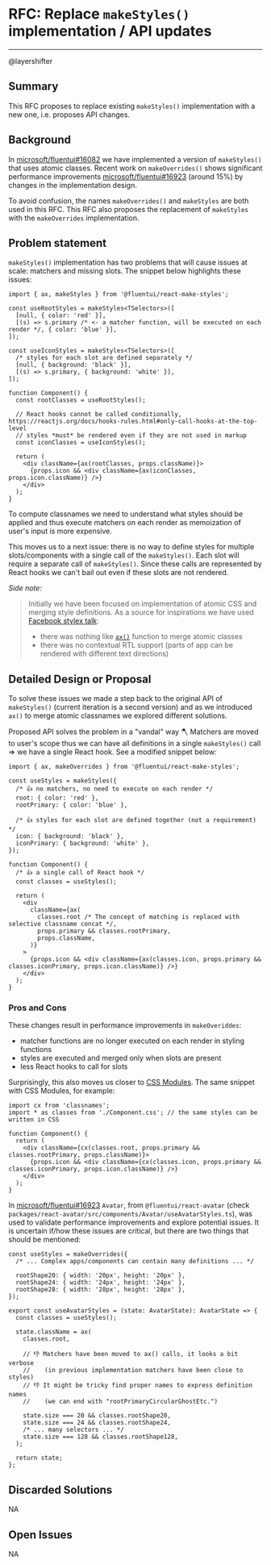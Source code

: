 # RFC: Replace `makeStyles()` implementation / API updates

<!--
An RFC can be anything. A question, a suggestion, a plan. The purpose of this template is to give some structure to help folks write successful RFCs. However, don't feel constrained by this template; use your best judgement.

Tips for writing a successful RFC:

- Simple plain words that make your point, fancy words obfuscate
- Try to stay concise, but don't gloss over important details
- Try to write a neutral problem statement, not one that motivates your desired solution
- Remember, "Writing is thinking". It's natural to realize new ideas while writing your proposal
-->

---

@layershifter

## Summary

This RFC proposes to replace existing `makeStyles()` implementation with a new one, i.e. proposes API changes.

## Background

In [microsoft/fluentui#16082](https://github.com/microsoft/fluentui/pull/16082) we have implemented a version of `makeStyles()` that uses atomic classes. Recent work on `makeOverrides()` shows significant performance improvements [microsoft/fluentui#16923](https://github.com/microsoft/fluentui/pull/16923) (around 15%) by changes in the implementation design.

To avoid confusion, the names `makeOverrides()` and `makeStyles` are both used in this RFC. This RFC also proposes the replacement of `makeStyles` with the `makeOverrides` implementation.

## Problem statement

`makeStyles()` implementation has two problems that will cause issues at scale: matchers and missing slots. The snippet below highlights these issues:

```tsx
import { ax, makeStyles } from '@fluentui/react-make-styles';

const useRootStyles = makeStyles<TSelectors>([
  [null, { color: 'red' }],
  [(s) => s.primary /* <- a matcher function, will be executed on each render */, { color: 'blue' }],
]);

const useIconStyles = makeStyles<TSelectors>([
  /* styles for each slot are defined separately */
  [null, { background: 'black' }],
  [(s) => s.primary, { background: 'white' }],
]);

function Component() {
  const rootClasses = useRootStyles();

  // React hooks cannot be called conditionally, https://reactjs.org/docs/hooks-rules.html#only-call-hooks-at-the-top-level
  // styles *must* be rendered even if they are not used in markup
  const iconClasses = useIconStyles();

  return (
    <div className={ax(rootClasses, props.className)}>
      {props.icon && <div className={ax(iconClasses, props.icon.className)} />}
    </div>
  );
}
```

To compute classnames we need to understand what styles should be applied and thus execute matchers on each render as memoization of user's input is more expensive.

This moves us to a next issue: there is no way to define styles for multiple slots/components with a single call of the `makeStyles()`. Each slot will require a separate call of `makeStyles()`. Since these calls are represented by React hooks we can't bail out even if these slots are not rendered.

_Side note:_

> Initially we have been focused on implementation of atomic CSS and merging style definitions. As a source for inspirations we have used [Facebook stylex talk](https://www.youtube.com/watch?v=9JZHodNR184):
>
> - there was nothing like [`ax()`](https://github.com/microsoft/fluentui/pull/16411) function to merge atomic classes
> - there was no contextual RTL support (parts of app can be rendered with different text directions)

## Detailed Design or Proposal

To solve these issues we made a step back to the original API of `makeStyles()` (current iteration is a second version) and as we introduced `ax()` to merge atomic classnames we explored different solutions.

Proposed API solves the problem in a "vandal" way 🪓 Matchers are moved to user's scope thus we can have all definitions in a single `makeStyles()` call => we have a single React hook. See a modified snippet below:

```tsx
import { ax, makeOverrides } from '@fluentui/react-make-styles';

const useStyles = makeStyles({
  /* 👍 no matchers, no need to execute on each render */
  root: { color: 'red' },
  rootPrimary: { color: 'blue' },

  /* 👍 styles for each slot are defined together (not a requirement) */
  icon: { background: 'black' },
  iconPrimary: { background: 'white' },
});

function Component() {
  /* 👍 a single call of React hook */
  const classes = useStyles();

  return (
    <div
      className={ax(
        classes.root /* The concept of matching is replaced with selective classname concat */,
        props.primary && classes.rootPrimary,
        props.className,
      )}
    >
      {props.icon && <div className={ax(classes.icon, props.primary && classes.iconPrimary, props.icon.className)} />}
    </div>
  );
}
```

### Pros and Cons

These changes result in performance improvements in `makeOveriddes`:

- matcher functions are no longer executed on each render in styling functions
- styles are executed and merged only when slots are present
- less React hooks to call for slots

Surprisingly, this also moves us closer to [CSS Modules](https://github.com/css-modules/css-modules). The same snippet with CSS Modules, for example:

```tsx
import cx from 'classnames';
import * as classes from './Component.css'; // the same styles can be written in CSS

function Component() {
  return (
    <div className={cx(classes.root, props.primary && classes.rootPrimary, props.className)}>
      {props.icon && <div className={cx(classes.icon, props.primary && classes.iconPrimary, props.icon.className)} />}
    </div>
  );
}
```

In [microsoft/fluentui#16923](https://github.com/microsoft/fluentui/pull/16923) `Avatar`, from `@fluentui/react-avatar` (check `packages/react-avatar/src/components/Avatar/useAvatarStyles.ts`), was used to validate performance improvements and explore potential issues. It is uncertain if/how these issues are critical, but there are two things that should be mentioned:

```tsx
const useStyles = makeOverrides({
  /* ... Complex apps/components can contain many definitions ... */

  rootShape20: { width: '20px', height: '20px' },
  rootShape24: { width: '24px', height: '24px' },
  rootShape28: { width: '28px', height: '28px' },
});

export const useAvatarStyles = (state: AvatarState): AvatarState => {
  const classes = useStyles();

  state.className = ax(
    classes.root,

    // 👎 Matchers have been moved to ax() calls, it looks a bit verbose
    //    (in previous implementation matchers have been close to styles)
    // 👎 It might be tricky find proper names to express definition names
    //    (we can end with "rootPrimaryCircularGhostEtc.")

    state.size === 20 && classes.rootShape20,
    state.size === 24 && classes.rootShape24,
    /* ... many selectors ... */
    state.size === 128 && classes.rootShape128,
  );

  return state;
};
```

## Discarded Solutions

NA

## Open Issues

NA
